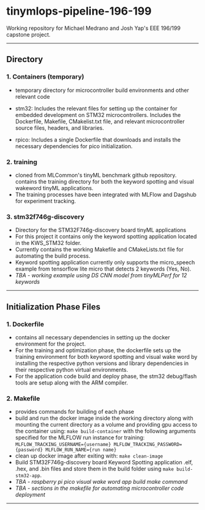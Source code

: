 # tinymlops-pipeline-196-199
Working repository for Michael Medrano and Josh Yap's EEE 196/199 capstone project.

---

## Directory

### 1. Containers (temporary)
- temporary directory for microcontroller build environments and other relevant code

- stm32: Includes the relevant files for setting up the container for embedded development on STM32 microcontrollers. Includes the Dockerfile, Makefile, CMakelist.txt file, and relevant microcontroller source files, headers, and libraries. 

- rpico: Includes a single Dockerfile that downloads and installs the necessary dependencies for pico initialization.

### 2. training
- cloned from MLCommon's tinyML benchmark github repository. contains the training directory for both the keyword spotting and visual wakeword tinyML applications.
- The training processes have been integrated with MLFlow and Dagshub for experiment tracking.

### 3. stm32f746g-discovery
- Directory for the STM32F746g-discovery board tinyML applications
- For this project it contains only the keyword spotting application located in the KWS_STM32 folder.
- Currently contains the working Makefile and CMakeLists.txt file for automating the build process.
- Keyword spotting application currently only supports the micro_speech example from tensorflow lite micro that detects 2 keywords (Yes, No).
- *TBA - working example using DS CNN model from tinyMLPerf for 12 keywords*

---
## Initialization Phase Files

### 1. Dockerfile
- contains all necessary dependencies in setting up the docker environment for the project.
- For the training and optimization phase, the dockerfile sets up the training environment for both keyword spotting and visual wake word by installing the respective python versions and library dependencies in their respective python virtual environments.
- For the application code build and deploy phase, the stm32 debug/flash tools are setup along with the ARM compiler.

### 2. Makefile
- provides commands for building of each phase
- build and run the docker image inside the working directory along with mounting the current directory as a volume and providing gpu access to the container using: `make build-container` with the following arguments specified for the MLFLOW run instance for training: `MLFLOW_TRACKING_USERNAME={username} MLFLOW_TRACKING_PASSWORD={password} MLFLOW_RUN_NAME={run name}`
- clean up docker image after exiting with: `make clean-image`
- Build STM32F746g-discovery board Keyword Spotting application .elf, .hex, and .bin files and store them in the build folder using `make build-stm32-app`.
- *TBA - raspberry pi pico visual wake word app build make command*
- *TBA - sections in the makefile for automating microcontroller code  deployment*

--- 
